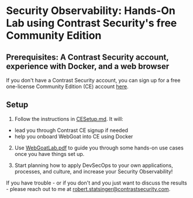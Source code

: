 
# Security Observability: Hands-On Lab using Contrast Security's free Community Edition

## Prerequisites: A Contrast Security account, experience with Docker, and a web browser

If you don't have a Contrast Security account, you can sign up for a free one-license Community Edition (CE) account [here](https://bit.ly/341PrFu). 

## Setup

1. Follow the instructions in [CESetup.md](CESetup.md). It will:

  - lead you through Contrast CE signup if needed
  - help you onboard WebGoat into CE using Docker

2. Use [WebGoatLab.pdf](WebGoatLab.pdf) to guide you through some hands-on use cases once you have things set up.

3. Start planning how to apply DevSecOps to your own applications, processes, and culture, and increase your Security Observability!

If you have trouble - or if you don't and you just want to discuss the results - please reach out to me at robert.statsinger@contrastsecurity.com.

